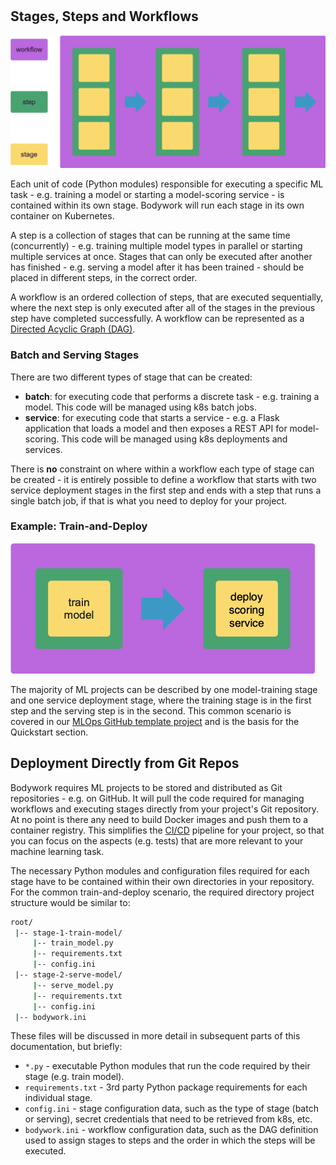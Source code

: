 #

## Stages, Steps and Workflows

![workflows](images/concepts_workflow.png)

Each unit of code (Python modules) responsible for executing a specific ML task - e.g. training a model or starting a model-scoring service - is contained within its own stage. Bodywork will run each stage in its own container on Kubernetes.

A step is a collection of stages that can be running at the same time (concurrently) - e.g. training multiple model types in parallel or starting multiple services at once. Stages that can only be executed after another has finished - e.g. serving a model after it has been trained - should be placed in different steps, in the correct order.

A workflow is an ordered collection of steps, that are executed sequentially, where the next step is only executed after all of the stages in the previous step have completed successfully. A workflow can be represented as a [Directed Acyclic Graph (DAG)](https://en.wikipedia.org/wiki/Directed_acyclic_graph).

### Batch and Serving Stages

There are two different types of stage that can be created:

- **batch**: for executing code that performs a discrete task - e.g. training a model. This code will be managed using k8s batch jobs.
- **service**: for executing code that starts a service - e.g. a Flask application that loads a model and then exposes a REST API for model-scoring. This code will be managed using k8s deployments and services.

There is **no** constraint on where within a workflow each type of stage can be created - it is entirely possible to define a workflow that starts with two service deployment stages in the first step and ends with a step that runs a single batch job, if that is what you need to deploy for your project.

### Example: Train-and-Deploy

![train_and_deploy](images/concepts_train_and_deploy.png)

The majority of ML projects can be described by one model-training stage and one service deployment stage, where the training stage is in the first step and the serving step is in the second. This common scenario is covered in our [MLOps GitHub template project](https://github.com/bodywork-ml/bodywork-ml-ops-project) and is the basis for the Quickstart section.

## Deployment Directly from Git Repos

Bodywork requires ML projects to be stored and distributed as Git repositories - e.g. on GitHub. It will pull the code required for managing workflows and executing stages directly from your project's Git repository. At no point is there any need to build Docker images and push them to a container registry. This simplifies the [CI/CD](https://en.wikipedia.org/wiki/CI/CD) pipeline for your project, so that you can focus on the aspects (e.g. tests) that are more relevant to your machine learning task.

The necessary Python modules and configuration files required for each stage have to be contained within their own directories in your repository. For the common train-and-deploy scenario, the required directory project structure would be similar to:

```bash
root/
 |-- stage-1-train-model/
     |-- train_model.py
     |-- requirements.txt
     |-- config.ini
 |-- stage-2-serve-model/
     |-- serve_model.py
     |-- requirements.txt
     |-- config.ini
 |-- bodywork.ini
```

These files will be discussed in more detail in subsequent parts of this documentation, but briefly:

- `*.py` - executable Python modules that run the code required by their stage (e.g. train model).
- `requirements.txt` - 3rd party Python package requirements for each individual stage.
- `config.ini` - stage configuration data, such as the type of stage (batch or serving), secret credentials that need to be retrieved from k8s, etc.
- `bodywork.ini` - workflow configuration data, such as the DAG definition used to assign stages to steps and the order in which the steps will be executed.
